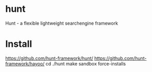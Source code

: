hunt
====

Hunt - a flexible lightweight searchengine framework

Install
====

https://github.com/hunt-framework/hunt/
https://github.com/hunt-framework/hayoo/
cd ./hunt
make sandbox force-installs
